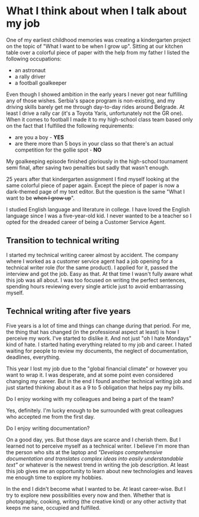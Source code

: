 # What I think about when I talk about my job

One of my earliest childhood memories was creating a kindergarten project on the topic of "What I want to be when I grow up". Sitting at our kitchen table over a colorful piece of paper with the help from my father I listed the following occupations:



* an astronaut
* a rally driver
* a football goalkeeper

Even though I showed ambition in the early years I never got near fulfilling any of those wishes. Serbia's space program is non-existing, and my driving skills barely get me through day-to-day rides around Belgrade. At least I drive a rally car (it's a Toyota Yaris, unfortunately not the GR one). When it comes to football I made it to my high-school class team based only on the fact that I fulfilled the following requirements:


* are you a boy - **YES**
* are there more than 5 boys in your class so that there's an actual competition for the gollie spot - **NO**

My goalkeeping episode finished gloriously in the high-school tournament semi final, after saving two penalties but sadly that wasn't enough.

25 years after that kindergarten assignment I find myself looking at the same colorful piece of paper again. Except the piece of paper is now a dark-themed page of my text editor. But the question is the same "What I want to be ~~when I grow up~~".

I studied English language and literature in college. I have loved the English language since I was a five-year-old kid. I never wanted to be a teacher so I opted for the dreaded career of being a Customer Service Agent.


## Transition to technical writing

I started my technical writing career almost by accident. The company where I worked as a customer service agent had a job opening for a technical writer role (for the same product). I applied for it, passed the interview and got the job. Easy as that. At that time I wasn't fully aware what this job was all about. I was too focused on writing the perfect sentences, spending hours reviewing every single article just to avoid embarrassing myself.


## Technical writing after five years

Five years is a lot of time and things can change during that period. For me, the thing that has changed (in the professional aspect at least) is how I perceive my work. I've started to dislike it. And not just "oh I hate Mondays" kind of hate. I started hating everything related to my job and career. I hated waiting for people to review my documents, the neglect of documentation, deadlines, everything.

This year I lost my job due to the "global financial climate" or however you want to wrap it. I was desperate, and at some point even considered changing my career. But in the end I found another technical writing job and just started thinking about it as a 9 to 5 obligation that helps pay my bills.

Do I enjoy working with my colleagues and being a part of the team?

Yes, definitely. I'm lucky enough to be surrounded with great colleagues who accepted me from the first day.

Do I enjoy writing documentation?

On a good day, yes. But those days are scarce and I cherish them. But I learned not to perceive myself as a technical writer. I believe I'm more than the person who sits at the laptop and _"Develops comprehensive documentation and translates complex ideas into easily understandable text"_ or whatever is the newest trend in writing the job description. At least this job gives me an opportunity to learn about new technologies and leaves me enough time to explore my hobbies.

In the end I didn't become what I wanted to be. At least career-wise. But I try to explore new possibilities every now and then. Whether that is photography, cooking, writing (the creative kind) or any other activity that keeps me sane, occupied and fulfilled.
